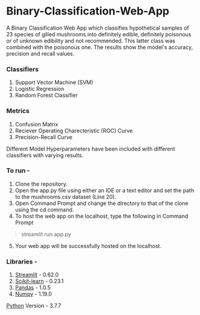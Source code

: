 # Binary-Classification-Web-App
A Binary Classification Web App which classifies hypothetical samples of 23 species of gilled mushrooms into definitely edible, definitely poisonous or of unknown edibility and not recommended. This latter class was combined with the poisonous one. The results show the model's accuracy, precision and recall values.

### Classifiers 
1. Support Vector Machine (SVM)
2. Logistic Regression 
3. Random Forest Classifier

### Metrics 
1. Confusion Matrix
2. Reciever Operating Charecteristic (ROC) Curve 
3. Precision-Recall Curve 

Different Model Hyperparameters have been included with different classifiers with varying results.

### To run -
1. Clone the repository.
2. Open the app.py file using either an IDE or a text editor and set the path to the mushrooms.csv dataset (Line 20).
3. Open Command Prompt and change the directory to that of the clone using the cd command.
4. To host the web app on the localhost, type the following in Command Prompt 
 > streamlit run app.py
5. Your web app will be successfully hosted on the localhost.

### Libraries -

1. [Streamlit](https://www.streamlit.io/) - 0.62.0
2. [Scikit-learn](https://scikit-learn.org/stable/) - 0.23.1
3. [Pandas](https://pandas.pydata.org/) - 1.0.5
4. [Numpy](https://numpy.org/) - 1.19.0

[Python](https://www.python.org/downloads/release/python-377/) Version - 3.7.7
